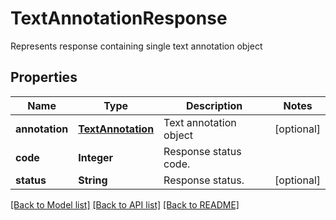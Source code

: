 ﻿
# TextAnnotationResponse
Represents response containing single text annotation object

## Properties
Name | Type | Description | Notes
------------ | ------------- | ------------- | -------------
**annotation** | [**TextAnnotation**](TextAnnotation.md) | Text annotation object | [optional]
**code** | **Integer** | Response status code. | 
**status** | **String** | Response status. | [optional]


[[Back to Model list]](../README.md#documentation-for-models) [[Back to API list]](../README.md#documentation-for-api-endpoints) [[Back to README]](../README.md)


